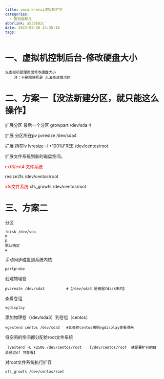 ```yaml
---
title: vmvare-esxi虚拟机扩容
categories:
  - 服务器相关
abbrlink: a535b82c
date: 2023-08-28 14:55:16
tags:
---
```


# 一、虚拟机控制后台-修改硬盘大小

    先虚拟机管理页面修改硬盘大小
        注：不删除快照是 无法修改成功的
   
# 二、方案一【没法新建分区，就只能这么操作】
扩展分区 最后一个分区
growpart /dev/sda 4

扩展 分区所在pv
pvresize /dev/sda4

扩展 所在lv
lvresize -l +100%FREE  /dev/centos/root


扩展文件系统到新的磁盘空间。

<font color="red">ext3/ext4 文件系统</font>

resize2fs /dev/centos/root

<font color="red">xfs文件系统</font>
xfs_growfs  /dev/centos/root


# 三、方案二
 
分区  
 
    fdisk /dev/sda    
    n
    p
    默认确定
    w


手动同步磁盘到系统内核

    partprobe
    
创建物理卷

    pvcreate /dev/sda3          #【/dev/sda3 是根据fdisk来的】
查看卷组

    vgdisplay
    
添加物理卷（/dev/sda3）到卷组（centos）

    vgextend centos /dev/sda3   #此处的centos根据vgdisplay查看得来
    
将空闲的空间都分配给root文件系统 
  
     lvextend -L +250G /dev/centos/root   【/dev/centos/root  就是要扩容的目录通过df 可查看】
    
对root文件系统执行扩容

    xfs_growfs /dev/centos/root


